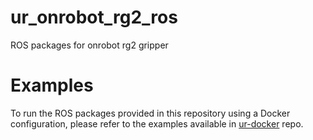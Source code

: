 # ur_onrobot_rg2_ros
ROS packages for onrobot rg2 gripper

# Examples

To run the ROS packages provided in this repository using a Docker configuration, please refer to the examples available in [ur-docker](https://github.com/husarion/ur-onrobot-rg2-docker) repo.
